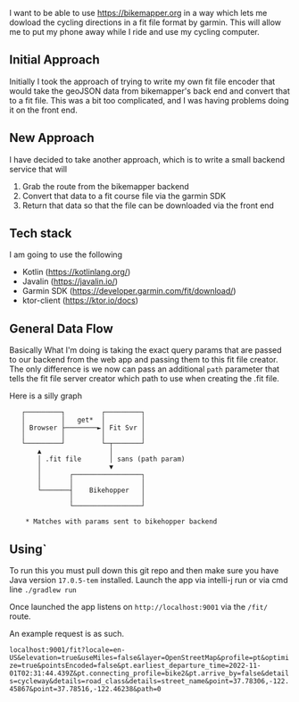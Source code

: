 I want to be able to use https://bikemapper.org in a way which lets me dowload the cycling directions in a fit file format by garmin.  This will allow me to put my phone away while I ride and use my cycling computer.

## Initial Approach
Initially I took the approach of trying to write my own fit file encoder that would take the geoJSON data from bikemapper's back end and convert that to a fit file.  This was a bit too complicated, and I was having problems doing it on the front end.

## New Approach
I have decided to take another approach, which is to write a small backend service that will 
1. Grab the route from the bikemapper backend
2. Convert that data to a fit course file via the garmin SDK
3. Return that data so that the file can be downloaded via the front end

## Tech stack
I am going to use the following
- Kotlin (https://kotlinlang.org/)
- Javalin (https://javalin.io/)
- Garmin SDK (https://developer.garmin.com/fit/download/)
- ktor-client (https://ktor.io/docs)

## General Data Flow
Basically What I'm doing is taking the exact query params that are passed to our backend from the web app and passing them to this fit file creator.
The only difference is we now can pass an additional `path` parameter that tells the fit file server creator which path to use when creating the .fit file.

Here is a silly graph
```
   ┌─────────┐         ┌─────────┐
   │         │   get*  │         │
   │ Browser ├────────►│ Fit Svr │
   │         │         │         │
   └─────────┘         └─┬───────┘
       ▲                 │
       │ .fit file       │ sans (path param)
       │                 ▼
       │       ┌─────────────────┐
       │       │                 │
       └───────┤    Bikehopper   │
               │                 │
               └─────────────────┘

    * Matches with params sent to bikehopper backend
```
## Using`
To run this you must pull down this git repo and then make sure you have Java version `17.0.5-tem` installed.
Launch the app via intelli-j run or via cmd line `./gradlew run`

Once launched the app listens on `http://localhost:9001` via the `/fit/` route.

An example request is as such.

`localhost:9001/fit?locale=en-US&elevation=true&useMiles=false&layer=OpenStreetMap&profile=pt&optimize=true&pointsEncoded=false&pt.earliest_departure_time=2022-11-01T02:31:44.439Z&pt.connecting_profile=bike2&pt.arrive_by=false&details=cycleway&details=road_class&details=street_name&point=37.78306,-122.45867&point=37.78516,-122.46238&path=0`

